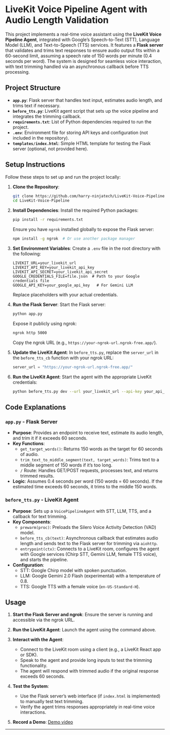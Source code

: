 # LiveKit Voice Pipeline Agent with Audio Length Validation

This project implements a real-time voice assistant using the **LiveKit Voice Pipeline Agent**, integrated with Google’s Speech-to-Text (STT), Language Model (LLM), and Text-to-Speech (TTS) services. It features a **Flask server** that validates and trims text responses to ensure audio output fits within a 60-second limit, assuming a speech rate of 150 words per minute (0.4 seconds per word). The system is designed for seamless voice interaction, with text trimming handled via an asynchronous callback before TTS processing.

## Project Structure

- **`app.py`**: Flask server that handles text input, estimates audio length, and trims text if necessary.
- **`before_tts.py`**: LiveKit agent script that sets up the voice pipeline and integrates the trimming callback.
- **`requirements.txt`**: List of Python dependencies required to run the project.
- **`.env`**: Environment file for storing API keys and configuration (not included in the repository).
- **`templates/index.html`**: Simple HTML template for testing the Flask server (optional, not provided here).

## Setup Instructions

Follow these steps to set up and run the project locally:

1. **Clone the Repository**:
   ```bash
   git clone https://github.com/harry-ninjatech/LiveKit-Voice-Pipeline.git
   cd LiveKit-Voice-Pipeline
   ```

2. **Install Dependencies**:
   Install the required Python packages:
   ```bash
   pip install -r requirements.txt
   ```
   Ensure you have `ngrok` installed globally to expose the Flask server:
   ```bash
   npm install -g ngrok  # Or use another package manager
   ```

3. **Set Environment Variables**:
   Create a `.env` file in the root directory with the following:
   ```
   LIVEKIT_URL=your_livekit_url
   LIVEKIT_API_KEY=your_livekit_api_key
   LIVEKIT_API_SECRET=your_livekit_api_secret
   GOOGLE_CREDENTIALS_FILE=file.json  # Path to your Google credentials file
   GOOGLE_API_KEY=your_google_api_key   # For Gemini LLM
   ```
   Replace placeholders with your actual credentials.

4. **Run the Flask Server**:
   Start the Flask server:
   ```bash
   python app.py
   ```
   Expose it publicly using ngrok:
   ```bash
   ngrok http 5000
   ```
   Copy the ngrok URL (e.g., `https://your-ngrok-url.ngrok-free.app/`).

5. **Update the LiveKit Agent**:
   In `before_tts.py`, replace the `server_url` in the `before_tts_cb` function with your ngrok URL:
   ```python
   server_url = "https://your-ngrok-url.ngrok-free.app/"
   ```

6. **Run the LiveKit Agent**:
   Start the agent with the appropriate LiveKit credentials:
   ```bash
   python before_tts.py dev --url your_livekit_url --api-key your_api_key --api-secret your_api_secret
   ```

## Code Explanations

### `app.py` - Flask Server
- **Purpose**: Provides an endpoint to receive text, estimate its audio length, and trim it if it exceeds 60 seconds.
- **Key Functions**:
  - `get_target_words()`: Returns 150 words as the target for 60 seconds of audio.
  - `trim_text_to_middle_segment(text, target_words)`: Trims text to a middle segment of 150 words if it’s too long.
  - `/` Route: Handles GET/POST requests, processes text, and returns trimmed results.
- **Logic**: Assumes 0.4 seconds per word (150 words = 60 seconds). If the estimated time exceeds 60 seconds, it trims to the middle 150 words.

### `before_tts.py` - LiveKit Agent
- **Purpose**: Sets up a `VoicePipelineAgent` with STT, LLM, TTS, and a callback for text trimming.
- **Key Components**:
  - `prewarm(proc)`: Preloads the Silero Voice Activity Detection (VAD) model.
  - `before_tts_cb(text)`: Asynchronous callback that estimates audio length and sends text to the Flask server for trimming via `aiohttp`.
  - `entrypoint(ctx)`: Connects to a LiveKit room, configures the agent with Google services (Chirp STT, Gemini LLM, female TTS voice), and starts the pipeline.
- **Configuration**:
  - STT: Google Chirp model with spoken punctuation.
  - LLM: Google Gemini 2.0 Flash (experimental) with a temperature of 0.8.
  - TTS: Google TTS with a female voice (`en-US-Standard-H`).

## Usage

1. **Start the Flask Server and ngrok**:
   Ensure the server is running and accessible via the ngrok URL.

2. **Run the LiveKit Agent**:
   Launch the agent using the command above.

3. **Interact with the Agent**:
   - Connect to the LiveKit room using a client (e.g., a LiveKit React app or SDK).
   - Speak to the agent and provide long inputs to test the trimming functionality.
   - The agent will respond with trimmed audio if the original response exceeds 60 seconds.

4. **Test the System**:
   - Use the Flask server’s web interface (if `index.html` is implemented) to manually test text trimming.
   - Verify the agent trims responses appropriately in real-time voice interactions.
5. **Record a Demo**:
   [Demo video](https://drive.google.com/file/d/1S0yPOcDHUMouXWfFHUBMthUu_EYJWY-e/view?usp=sharing)   


---
